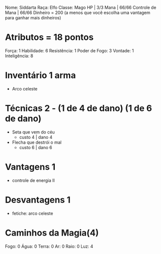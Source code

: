Nome: Siddarta
Raça: Elfo 
Classe: Mago
HP | 3/3
Mana | 66/66
Controle de Mana | 66/66
Dinheiro = 200 (a menos que você escolha uma vantagem para ganhar mais dinheiros) 
# Atributos = 18 pontos
Força: 1
Habilidade: 6
Resistência: 1
Poder de Fogo: 3
Vontade: 1 
Inteligência: 8
# Inventário 1 arma
- Arco celeste
# Técnicas 2 - (1 de 4 de dano) (1 de 6 de dano)
- Seta que vem do céu
	- custo 4 | dano 4
- Flecha que destrói o mal
	- custo 6 | dano 6

# Vantagens 1
- controle de energia II
# Desvantagens 1
- fetiche: arco celeste
# Caminhos da Magia(4) 
Fogo: 0 
Água: 0 
Terra: 0
Ar: 0
Raio: 0
Luz: 4